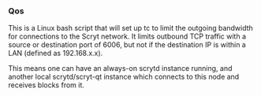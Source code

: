 ### Qos ###

This is a Linux bash script that will set up tc to limit the outgoing bandwidth for connections to the Scryt network. It limits outbound TCP traffic with a source or destination port of 6006, but not if the destination IP is within a LAN (defined as 192.168.x.x).

This means one can have an always-on scrytd instance running, and another local scrytd/scryt-qt instance which connects to this node and receives blocks from it.
